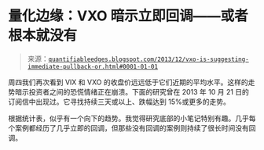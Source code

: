 <!--yml

类别：未分类

日期：2024-05-18 08:38:16

-->

# 量化边缘：VXO 暗示立即回调——或者根本就没有

> 来源：[`quantifiableedges.blogspot.com/2013/12/vxo-is-suggesting-immediate-pullback-or.html#0001-01-01`](http://quantifiableedges.blogspot.com/2013/12/vxo-is-suggesting-immediate-pullback-or.html#0001-01-01)

周四我们再次看到 VIX 和 VXO 的收盘价远远低于它们近期的平均水平。这样的走势暗示投资者之间的恐慌情绪正在崩溃。下面的研究曾在 2013 年 10 月 21 日的订阅信中出现过。它寻找持续三天或以上、跌幅达到 15%或更多的走势。

根据统计表，似乎有一个向下的趋势。我觉得研究底部的小笔记特别有趣。几乎每个案例都经历了几乎立即的回调，但那些没有回调的案例则持续了很长时间没有回调。
